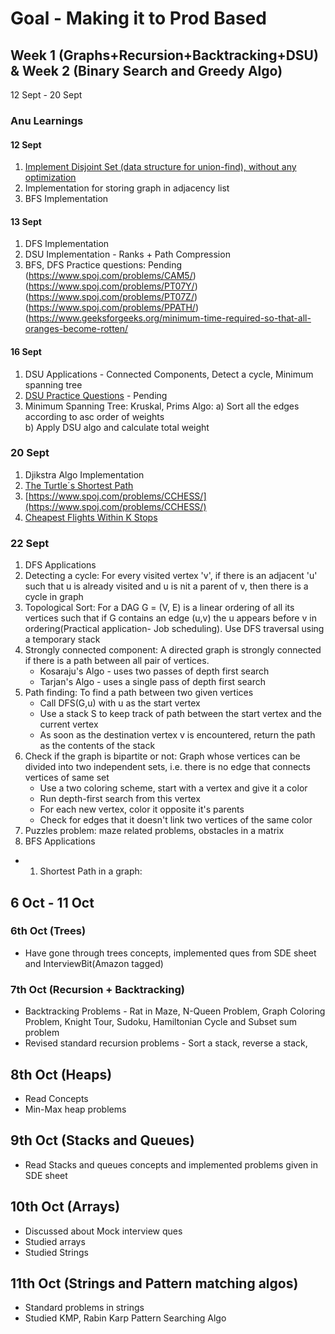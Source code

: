 # Goal - Making it to Prod Based
## Week 1 (Graphs+Recursion+Backtracking+DSU) & Week 2 (Binary Search and Greedy Algo)
12 Sept - 20 Sept
### Anu Learnings

#### 12 Sept
1. [Implement Disjoint Set (data structure for union-find), without any optimization](https://practice.geeksforgeeks.org/problems/disjoint-set-union-find/1)
2. Implementation for storing graph in adjacency list
3. BFS Implementation

#### 13 Sept
1. DFS Implementation
2. DSU Implementation - Ranks + Path Compression
3. BFS, DFS 
Practice questions: Pending</br>
  (https://www.spoj.com/problems/CAM5/)</br>
  (https://www.spoj.com/problems/PT07Y/)</br>
  (https://www.spoj.com/problems/PT07Z/)</br>
  (https://www.spoj.com/problems/PPATH/)</br>
  (https://www.geeksforgeeks.org/minimum-time-required-so-that-all-oranges-become-rotten/</br>

#### 16 Sept
1. DSU Applications - Connected Components, Detect a cycle, Minimum spanning tree
2. [DSU Practice Questions](https://www.hackerearth.com/challenges/competitive/code-monk-disjoint-set-union/problems/) - Pending
3. Minimum Spanning Tree: Kruskal, Prims
  Algo:
  a) Sort all the edges according to asc order of weights</br>
  b) Apply DSU algo and calculate total weight</br>
 
### 20 Sept
1. Djikstra Algo Implementation
2. [The Turtle´s Shortest Path](https://www.spoj.com/problems/TSHPATH/)
3. [https://www.spoj.com/problems/CCHESS/](https://www.spoj.com/problems/CCHESS/)
4. [Cheapest Flights Within K Stops](https://leetcode.com/problems/cheapest-flights-within-k-stops/)

### 22 Sept
1. DFS Applications
  1. Detecting a cycle: For every visited vertex 'v', if there is an adjacent 'u' such that u is already visited and u is nit a parent of v, then there is a cycle in graph
  2. Topological Sort: For a DAG G = (V, E) is a linear ordering of all its vertices such that if G contains an edge (u,v) the u appears before v in ordering(Practical application- Job scheduling). Use DFS traversal using a temporary stack
  3. Strongly connected component: A directed graph is strongly connected if there is a path between all pair of vertices.
      - Kosaraju's Algo - uses two passes of depth first search
      - Tarjan's Algo - uses a single pass of depth first search
  4. Path finding: To find a path between two given vertices
      - Call DFS(G,u) with u as the start vertex
      - Use a stack S to keep track of path between the start vertex and the current vertex
      - As soon as the destination vertex v is encountered, return the path as the contents of the stack
  5. Check if the graph is bipartite or not: Graph whose vertices can be divided into two independent sets, i.e. there is no edge that connects vertices of same set
      - Use a two coloring scheme, start with a vertex and give it a color
      - Run depth-first search from this vertex
      - For each new vertex, color it opposite it's parents
      - Check for edges that it doesn't link two vertices of the same color
  6. Puzzles problem: maze related problems, obstacles in a matrix
2. BFS Applications
  - 1. Shortest Path in a graph: 

## 6 Oct - 11 Oct
### 6th Oct (Trees)
- Have gone through trees concepts, implemented ques from SDE sheet and InterviewBit(Amazon tagged)
### 7th Oct (Recursion + Backtracking)
- Backtracking Problems - Rat in Maze, N-Queen Problem, Graph Coloring Problem, Knight Tour, Sudoku, Hamiltonian Cycle and Subset sum problem
- Revised standard recursion problems - Sort a stack, reverse a stack, 
 
 ## 8th Oct (Heaps)
 - Read Concepts
 - Min-Max heap problems
 
 ## 9th Oct (Stacks and Queues)
 - Read Stacks and queues concepts and implemented problems given in SDE sheet
 
 ## 10th Oct (Arrays)
 - Discussed about Mock interview ques
 - Studied arrays</br>
 - Studied Strings
 
 ## 11th Oct (Strings and Pattern matching algos)
 - Standard problems in strings
 - Studied KMP, Rabin Karp Pattern Searching Algo
